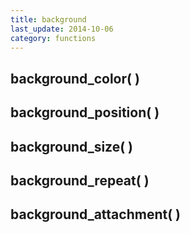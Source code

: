 ```yaml
---
title: background
last_update: 2014-10-06
category: functions
---
```


## background_color( )



## background_position( )
## background_size( )
## background_repeat( )
## background_attachment( )